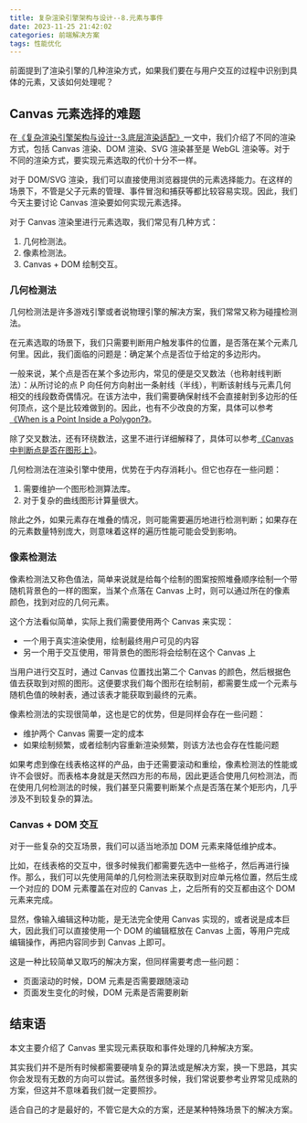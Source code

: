 ```yaml
---
title: 复杂渲染引擎架构与设计--8.元素与事件
date: 2023-11-25 21:42:02
categories: 前端解决方案
tags: 性能优化
---
```


前面提到了渲染引擎的几种渲染方式，如果我们要在与用户交互的过程中识别到具体的元素，又该如何处理呢？

<!--more-->

## Canvas 元素选择的难题

在[《复杂渲染引擎架构与设计--3.底层渲染适配》](https://godbasin.github.io/2023/07/19/render-engine-bottom-render-architecture/)一文中，我们介绍了不同的渲染方式，包括 Canvas 渲染、DOM 渲染、SVG 渲染甚至是 WebGL 渲染等。对于不同的渲染方式，要实现元素选取的代价十分不一样。

对于 DOM/SVG 渲染，我们可以直接使用浏览器提供的元素选择能力。在这样的场景下，不管是父子元素的管理、事件冒泡和捕获等都比较容易实现。因此，我们今天主要讨论 Canvas 渲染要如何实现元素选择。

对于 Canvas 渲染里进行元素选取，我们常见有几种方式：

1. 几何检测法。
2. 像素检测法。
3. Canvas + DOM 绘制交互。

### 几何检测法

几何检测法是许多游戏引擎或者说物理引擎的解决方案，我们常常又称为碰撞检测法。

在元素选取的场景下，我们只需要判断用户触发事件的位置，是否落在某个元素几何里。因此，我们面临的问题是：确定某个点是否位于给定的多边形内。

一般来说，某个点是否在某个多边形内，常见的便是交叉数法（也称射线判断法）：从所讨论的点 P 向任何方向射出一条射线（半线），判断该射线与元素几何相交的线段数奇偶情况。在该方法中，我们需要确保射线不会直接射到多边形的任何顶点，这个是比较难做到的。因此，也有不少改良的方案，具体可以参考[《When is a Point Inside a Polygon?》](https://web.cs.ucdavis.edu/~okreylos/TAship/Spring2000/PointInPolygon.html)。

除了交叉数法，还有环绕数法，这里不进行详细解释了，具体可以参考[《Canvas 中判断点是否在图形上》](https://zhuanlan.zhihu.com/p/436494294)。

几何检测法在渲染引擎中使用，优势在于内存消耗小。但它也存在一些问题：

1. 需要维护一个图形检测算法库。
2. 对于复杂的曲线图形计算量很大。

除此之外，如果元素存在堆叠的情况，则可能需要遍历地进行检测判断；如果存在的元素数量特别庞大，则意味着这样的遍历性能可能会受到影响。

### 像素检测法

像素检测法又称色值法，简单来说就是给每个绘制的图案按照堆叠顺序绘制一个带随机背景色的一样的图案，当某个点落在 Canvas 上时，则可以通过所在的像素颜色，找到对应的几何元素。

这个方法看似简单，实际上我们需要使用两个 Canvas 来实现：

- 一个用于真实渲染使用，绘制最终用户可见的内容
- 另一个用于交互使用，带背景色的图形将会绘制在这个 Canvas 上

当用户进行交互时，通过 Canvas 位置找出第二个 Canvas 的颜色，然后根据色值去获取到对照的图形。这便要求我们每个图形在绘制前，都需要生成一个元素与随机色值的映射表，通过该表才能获取到最终的元素。

像素检测法的实现很简单，这也是它的优势，但是同样会存在一些问题：

- 维护两个 Canvas 需要一定的成本
- 如果绘制频繁，或者绘制内容重新渲染频繁，则该方法也会存在性能问题

如果考虑到像在线表格这样的产品，由于还需要滚动和重绘，像素检测法的性能或许不会很好。而表格本身就是天然四方形的布局，因此更适合使用几何检测法，而在使用几何检测法的时候，我们甚至只需要判断某个点是否落在某个矩形内，几乎涉及不到较复杂的算法。

### Canvas + DOM 交互

对于一些复杂的交互场景，我们可以适当地添加 DOM 元素来降低维护成本。

比如，在线表格的交互中，很多时候我们都需要先选中一些格子，然后再进行操作。那么，我们可以先使用简单的几何检测法来获取到对应单元格位置，然后生成一个对应的 DOM 元素覆盖在对应的 Canvas 上，之后所有的交互都由这个 DOM 元素来完成。

显然，像输入编辑这种功能，是无法完全使用 Canvas 实现的，或者说是成本巨大，因此我们可以直接使用一个 DOM 的编辑框放在 Canvas 上面，等用户完成编辑操作，再把内容同步到 Canvas 上即可。

这是一种比较简单又取巧的解决方案，但同样需要考虑一些问题：

- 页面滚动的时候，DOM 元素是否需要跟随滚动
- 页面发生变化的时候，DOM 元素是否需要刷新

## 结束语

本文主要介绍了 Canvas 里实现元素获取和事件处理的几种解决方案。

其实我们并不是所有时候都需要硬啃复杂的算法或是解决方案，换一下思路，其实你会发现有无数的方向可以尝试。虽然很多时候，我们常说要参考业界常见成熟的方案，但这并不意味着我们就一定要照抄。

适合自己的才是最好的，不管它是大众的方案，还是某种特殊场景下的解决方案。
